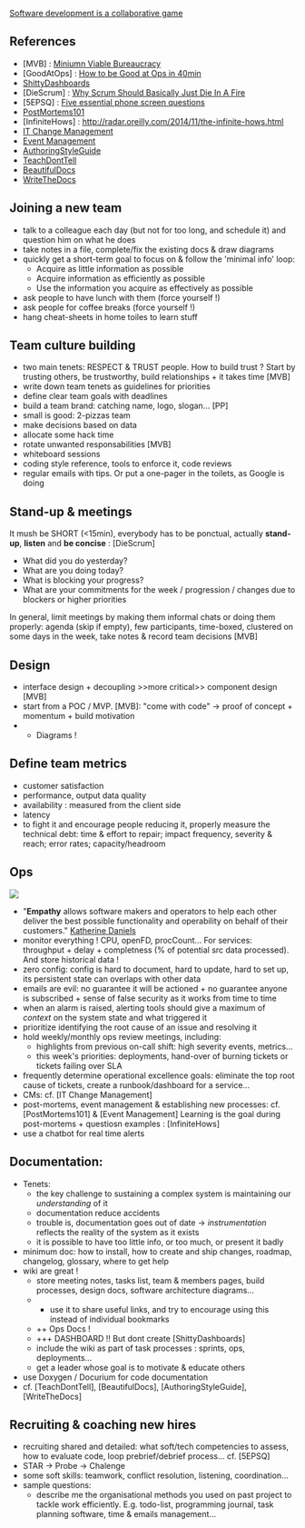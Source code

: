 [Software development is a collaborative game](http://blog.codinghorror.com/software-development-as-a-collaborative-game/)

## References
- [MVB] : [Miniumn Viable Bureaucracy](https://speakerdeck.com/lauraxt/minimum-viable-bureaucracy-june-2014-edition)
- [GoodAtOps] : [How to be Good at Ops in 40min](https://adamhjk.github.io/good-at-ops/#/8)
- [ShittyDashboards](http://attackwithnumbers.com/the-laws-of-shitty-dashboard)
- [DieScrum] : [Why Scrum Should Basically Just Die In A Fire](http://gilesbowkett.blogspot.com.au/2014/09/why-scrum-should-basically-just-die-in.html)
- [5EPSQ] : [Five essential phone screen questions](https://sites.google.com/site/steveyegge2/five-essential-phone-screen-questions)
- [PostMortems101](http://tech.blog.box.com/2014/08/a-tale-of-postmortems/)
- [InfiniteHows] : http://radar.oreilly.com/2014/11/the-infinite-hows.html
- [IT Change Management](http://stephaniekdean.wordpress.com/2011/06/17/cm/)
- [Event Management](http://stephaniekdean.wordpress.com/2011/04/04/eventmgmt/)
- [AuthoringStyleGuide](https://github.com/tooling/authoring-styleguide)
- [TeachDontTell](http://stevelosh.com/blog/2013/09/teach-dont-tell/)
- [BeautifulDocs](https://github.com/PharkMillups/beautiful-docs)
- [WriteTheDocs](http://docs.writethedocs.org)

## Joining a new team
- talk to a colleague each day (but not for too long, and schedule it) and question him on what he does
- take notes in a file, complete/fix the existing docs & draw diagrams
- quickly get a short-term goal to focus on & follow the 'minimal info' loop:
    * Acquire as little information as possible
    * Acquire information as efficiently as possible
    * Use the information you acquire as effectively as possible
- ask people to have lunch with them (force yourself !)
- ask people for coffee breaks (force yourself !)
- hang cheat-sheets in home toiles to learn stuff

## Team culture building
- two main tenets: RESPECT & TRUST people.
How to build trust ? Start by trusting others, be trustworthy, build relationships + it takes time [MVB]
- write down team tenets as guidelines for priorities
- define clear team goals with deadlines
- build a team brand: catching name, logo, slogan... [PP]
- small is good: 2-pizzas team
- make decisions based on data
- allocate some hack time
- rotate unwanted responsabilities [MVB]
- whiteboard sessions
- coding style reference, tools to enforce it, code reviews
- regular emails with tips. Or put a one-pager in the toilets, as Google is doing

## Stand-up & meetings
It mush be SHORT (<15min), everybody has to be ponctual, actually **stand-up**, **listen** and **be concise** : [DieScrum]
- What did you do yesterday?
- What are you doing today?
- What is blocking your progress?
- What are your commitments for the week / progression / changes due to blockers or higher priorities

In general, limit meetings by making them informal chats or doing them properly: agenda (skip if empty), few participants, time-boxed, clustered on some days in the week, take notes & record team decisions [MVB]

## Design
- interface design + decoupling >>more critical>> component design [MVB]
- start from a POC / MVP. [MVB]: "come with code" -> proof of concept + momentum + build motivation
- + Diagrams !

## Define team metrics
- customer satisfaction
- performance, output data quality
- availability : measured from the client side
- latency
- to fight it and encourage people reducing it, properly measure the technical debt: time & effort to repair; impact frequency, severity & reach; error rates; capacity/headroom

## Ops
![](http://blog.sei.cmu.edu/assets/content/Traceability-Model.png)

- "**Empathy** allows software makers and operators to help each other deliver the best possible functionality and operability on behalf of their customers." [Katherine Daniels](http://devopsdays.org/events/2014-minneapolis/proposals/Devops%20Is%20Dead/)
- monitor everything ! CPU, openFD, procCount... For services: throughput + delay + completness (% of potential src data processed). And store historical data !
- zero config: config is hard to document, hard to update, hard to set up, its persistent state can overlaps with other data
- emails are evil: no guarantee it will be actioned + no guarantee anyone is subscribed + sense of false security as it works from time to time
- when an alarm is raised, alerting tools should give a maximum of *context* on the system state and what triggered it
- prioritize identifying the root cause of an issue and resolving it
- hold weekly/monthly ops review meetings, including:
    * highlights from previous on-call shift: high severity events, metrics...
    * this week's priorities: deployments, hand-over of burning tickets or tickets failing over SLA
- frequently determine operational excellence goals: eliminate the top root cause of tickets, create a runbook/dashboard for a service...
- CMs: cf. [IT Change Management]
- post-mortems, event management & establishing new processes: cf. [PostMortems101] & [Event Management]
Learning is the goal during post-mortems + questiosn examples : [InfiniteHows]
- use a chatbot for real time alerts

## Documentation:
- Tenets:
    * the key challenge to sustaining a complex system is maintaining our *understanding* of it
    * documentation reduce accidents
    * trouble is, documentation goes out of date -> _instrumentation_ reflects the reality of the system as it exists
    * it is possible to have too little info, or too much, or present it badly
- minimum doc: how to install, how to create and ship changes, roadmap, changelog, glossary, where to get help
- wiki are great !
    * store meeting notes, tasks list, team & members pages, build processes, design docs, software architecture diagrams...
    * + use it to share useful links, and try to encourage using this instead of individual bookmarks
    * ++ Ops Docs !
    * +++ DASHBOARD !! But dont create [ShittyDashboards]
    * include the wiki as part of task processes : sprints, ops, deployments...
    * get a leader whose goal is to motivate & educate others
- use Doxygen / Docurium for code documentation
- cf. [TeachDontTell], [BeautifulDocs], [AuthoringStyleGuide], [WriteTheDocs]

## Recruiting & coaching new hires
- recruiting shared and detailed: what soft/tech competencies to assess, how to evaluate code, loop prebrief/debrief process... cf. [5EPSQ]
- STAR -> Probe -> Chalenge
- some soft skills: teamwork, conflict resolution, listening, coordination...
- sample questions:
    * describe me the organisational methods you used on past project to tackle work efficiently. E.g. todo-list, programming journal, task planning software, time & emails management...
